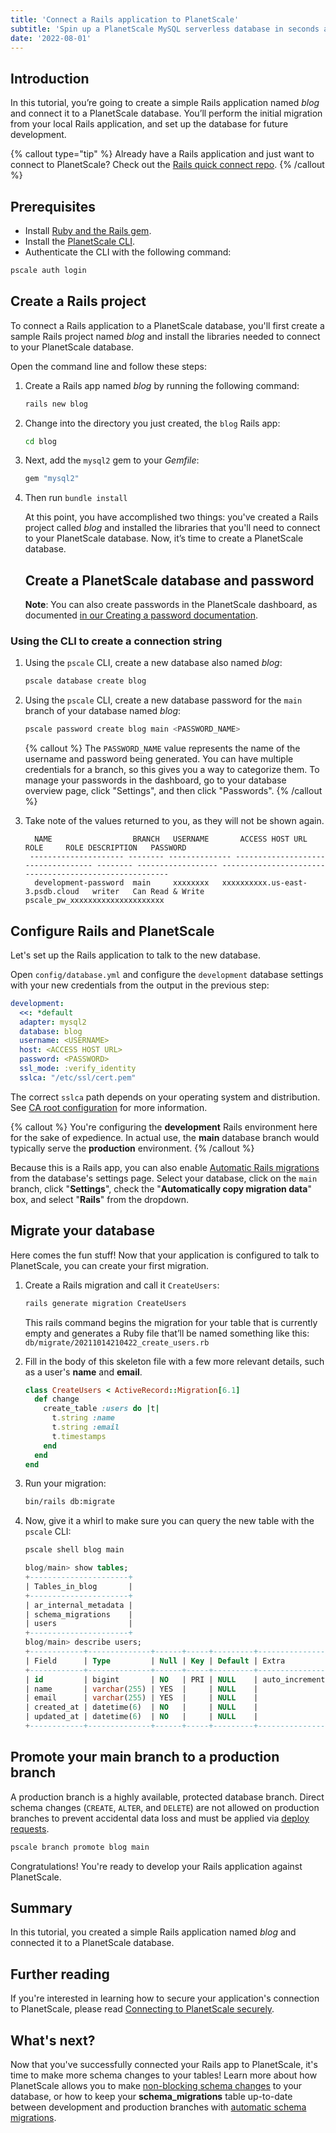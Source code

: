 ```yaml
---
title: 'Connect a Rails application to PlanetScale'
subtitle: 'Spin up a PlanetScale MySQL serverless database in seconds and connect to a Rails application'
date: '2022-08-01'
---
```


## Introduction

In this tutorial, you’re going to create a simple Rails application named _blog_ and connect it to a PlanetScale database. You’ll perform the initial migration from your local Rails application, and set up the database for future development.

{% callout type="tip" %} Already have a Rails application and just want to connect to PlanetScale? Check out the [Rails quick connect repo](https://github.com/planetscale/connection-examples/tree/main/ruby). {% /callout %}

## Prerequisites

- Install [Ruby and the Rails gem](https://guides.rubyonrails.org/getting_started.html#creating-a-new-rails-project-installing-rails).
- Install the [PlanetScale CLI](https://github.com/planetscale/cli).
- Authenticate the CLI with the following command:

```bash
pscale auth login
```

## Create a Rails project

To connect a Rails application to a PlanetScale database, you'll first create a sample Rails project named _blog_ and install the libraries needed to connect to your PlanetScale database.

Open the command line and follow these steps:

1. Create a Rails app named _blog_ by running the following command:

   ```bash
   rails new blog
   ```

2. Change into the directory you just created, the `blog` Rails app:

   ```bash
   cd blog
   ```

3. Next, add the `mysql2` gem to your _Gemfile_:

   ```ruby
   gem "mysql2"
   ```

4. Then run `bundle install`

   At this point, you have accomplished two things: you've created a Rails project called _blog_ and installed the libraries that you'll need to connect to your PlanetScale database. Now, it’s time to create a PlanetScale database.

   ## Create a PlanetScale database and password

   **Note**: You can also create passwords in the PlanetScale dashboard, as documented [in our Creating a password documentation](/docs/concepts/connection-strings#creating-a-password).

### Using the CLI to create a connection string

1. Using the `pscale` CLI, create a new database also named _blog_:

   ```bash
   pscale database create blog
   ```

2. Using the `pscale` CLI, create a new database password for the `main` branch of your database named _blog_:

   ```bash
   pscale password create blog main <PASSWORD_NAME>
   ```

   {% callout %} The `PASSWORD_NAME` value represents the name of the username and password being generated. You can have multiple credentials for a branch, so this gives you a way to categorize them. To manage your passwords in the dashboard, go to your database overview page, click "Settings", and then click "Passwords". {% /callout %}

3. Take note of the values returned to you, as they will not be shown again.

   ```
     NAME                  BRANCH   USERNAME       ACCESS HOST URL                     ROLE     ROLE DESCRIPTION   PASSWORD
    --------------------- -------- -------------- ----------------------------------- -------- ------------------ -------------------------------------------------------
     development-password  main     xxxxxxxx   xxxxxxxxxx.us-east-3.psdb.cloud   writer   Can Read & Write   pscale_pw_xxxxxxxxxxxxxxxxxxxxx
   ```

## Configure Rails and PlanetScale

Let's set up the Rails application to talk to the new database.

Open `config/database.yml` and configure the `development` database settings with your new credentials from the output in the previous step:

```yaml
development:
  <<: *default
  adapter: mysql2
  database: blog
  username: <USERNAME>
  host: <ACCESS HOST URL>
  password: <PASSWORD>
  ssl_mode: :verify_identity
  sslca: "/etc/ssl/cert.pem"
```

The correct `sslca` path depends on your operating system and distribution. See [CA root configuration](/docs/concepts/secure-connections#ca-root-configuration) for more information.

{% callout %} You're configuring the **development** Rails environment here for the sake of expedience. In actual use, the **main** database branch would typically serve the **production** environment. {% /callout %}

Because this is a Rails app, you can also enable [Automatic Rails migrations](/docs/tutorials/automatic-rails-migrations) from the database's settings page. Select your database, click on the `main` branch, click "**Settings**", check the "**Automatically copy migration data**" box, and select "**Rails**" from the dropdown.

## Migrate your database

Here comes the fun stuff! Now that your application is configured to talk to PlanetScale, you can create your first migration.

1. Create a Rails migration and call it `CreateUsers`:

   ```bash
   rails generate migration CreateUsers
   ```

   This rails command begins the migration for your table that is currently empty and generates a Ruby file that’ll be named something like this: `db/migrate/20211014210422_create_users.rb`

2. Fill in the body of this skeleton file with a few more relevant details, such as a user's **name** and **email**.

   ```ruby
   class CreateUsers < ActiveRecord::Migration[6.1]
     def change
       create_table :users do |t|
         t.string :name
         t.string :email
         t.timestamps
       end
     end
   end
   ```

3. Run your migration:

   ```bash
   bin/rails db:migrate
   ```

4. Now, give it a whirl to make sure you can query the new table with the `pscale` CLI:

   ```bash
   pscale shell blog main
   ```

   ```sql
   blog/main> show tables;
   +----------------------+
   | Tables_in_blog       |
   +----------------------+
   | ar_internal_metadata |
   | schema_migrations    |
   | users                |
   +----------------------+
   blog/main> describe users;
   +------------+--------------+------+-----+---------+----------------+
   | Field      | Type         | Null | Key | Default | Extra          |
   +------------+--------------+------+-----+---------+----------------+
   | id         | bigint       | NO   | PRI | NULL    | auto_increment |
   | name       | varchar(255) | YES  |     | NULL    |                |
   | email      | varchar(255) | YES  |     | NULL    |                |
   | created_at | datetime(6)  | NO   |     | NULL    |                |
   | updated_at | datetime(6)  | NO   |     | NULL    |                |
   +------------+--------------+------+-----+---------+----------------+
   ```

## Promote your main branch to a production branch

A production branch is a highly available, protected database branch. Direct schema changes (`CREATE`, `ALTER`, and `DELETE`) are not allowed on production branches to prevent accidental data loss and must be applied via [deploy requests](/docs/concepts/planetscale-workflow).

```bash
pscale branch promote blog main
```

Congratulations! You're ready to develop your Rails application against PlanetScale.

## Summary

In this tutorial, you created a simple Rails application named _blog_ and connected it to a PlanetScale database.

## Further reading

If you're interested in learning how to secure your application's connection to PlanetScale, please read [Connecting to PlanetScale securely](/docs/concepts/secure-connections).

## What's next?

Now that you've successfully connected your Rails app to PlanetScale, it's time to make more schema changes to your tables! Learn more about how PlanetScale allows you to make [non-blocking schema changes](/docs/concepts/nonblocking-schema-changes) to your database, or how to keep your **schema_migrations** table up-to-date between development and production branches with [automatic schema migrations](/docs/tutorials/automatic-rails-migrations).

